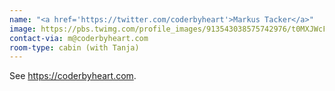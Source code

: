 ```yaml
---
name: "<a href='https://twitter.com/coderbyheart'>Markus Tacker</a>"
image: https://pbs.twimg.com/profile_images/913543038575742976/t0MXJWcF_400x400.jpg
contact-via: m@coderbyheart.com
room-type: cabin (with Tanja)
---
```


See <https://coderbyheart.com>.
